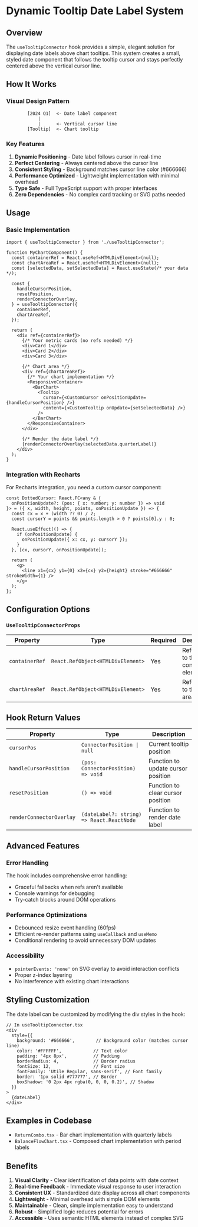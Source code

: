 # Dynamic Tooltip Date Label System

## Overview

The `useTooltipConnector` hook provides a simple, elegant solution for displaying date labels above chart tooltips. This system creates a small, styled date component that follows the tooltip cursor and stays perfectly centered above the vertical cursor line.

## How It Works

### Visual Design Pattern

```
        [2024 Q1]  <- Date label component
            |
            |      <- Vertical cursor line
        [Tooltip]  <- Chart tooltip
```

### Key Features

1. **Dynamic Positioning** - Date label follows cursor in real-time
2. **Perfect Centering** - Always centered above the cursor line
3. **Consistent Styling** - Background matches cursor line color (#666666)
4. **Performance Optimized** - Lightweight implementation with minimal overhead
5. **Type Safe** - Full TypeScript support with proper interfaces
6. **Zero Dependencies** - No complex card tracking or SVG paths needed

## Usage

### Basic Implementation

```tsx
import { useTooltipConnector } from './useTooltipConnector';

function MyChartComponent() {
  const containerRef = React.useRef<HTMLDivElement>(null);
  const chartAreaRef = React.useRef<HTMLDivElement>(null);
  const [selectedData, setSelectedData] = React.useState(/* your data */);

  const {
    handleCursorPosition,
    resetPosition,
    renderConnectorOverlay,
  } = useTooltipConnector({
    containerRef,
    chartAreaRef,
  });

  return (
    <div ref={containerRef}>
      {/* Your metric cards (no refs needed) */}
      <div>Card 1</div>
      <div>Card 2</div>
      <div>Card 3</div>
      
      {/* Chart area */}
      <div ref={chartAreaRef}>
        {/* Your chart implementation */}
        <ResponsiveContainer>
          <BarChart>
            <Tooltip 
              cursor={<CustomCursor onPositionUpdate={handleCursorPosition} />}
              content={<CustomTooltip onUpdate={setSelectedData} />}
            />
          </BarChart>
        </ResponsiveContainer>
      </div>
      
      {/* Render the date label */}
      {renderConnectorOverlay(selectedData.quarterLabel)}
    </div>
  );
}
```

### Integration with Recharts

For Recharts integration, you need a custom cursor component:

```tsx
const DottedCursor: React.FC<any & { 
  onPositionUpdate?: (pos: { x: number; y: number }) => void 
}> = ({ x, width, height, points, onPositionUpdate }) => {
  const cx = x + (width ?? 0) / 2;
  const cursorY = points && points.length > 0 ? points[0].y : 0;
  
  React.useEffect(() => {
    if (onPositionUpdate) {
      onPositionUpdate({ x: cx, y: cursorY });
    }
  }, [cx, cursorY, onPositionUpdate]);

  return (
    <g>
      <line x1={cx} y1={0} x2={cx} y2={height} stroke="#666666" strokeWidth={1} />
    </g>
  );
};
```

## Configuration Options

### `UseTooltipConnectorProps`

| Property | Type | Required | Description |
|----------|------|----------|-------------|
| `containerRef` | `React.RefObject<HTMLDivElement>` | Yes | Reference to the container element |
| `chartAreaRef` | `React.RefObject<HTMLDivElement>` | Yes | Reference to the chart area |

## Hook Return Values

| Property | Type | Description |
|----------|------|-------------|
| `cursorPos` | `ConnectorPosition \| null` | Current tooltip position |
| `handleCursorPosition` | `(pos: ConnectorPosition) => void` | Function to update cursor position |
| `resetPosition` | `() => void` | Function to clear cursor position |
| `renderConnectorOverlay` | `(dateLabel?: string) => React.ReactNode` | Function to render date label |

## Advanced Features

### Error Handling

The hook includes comprehensive error handling:
- Graceful fallbacks when refs aren't available
- Console warnings for debugging
- Try-catch blocks around DOM operations

### Performance Optimizations

- Debounced resize event handling (60fps)
- Efficient re-render patterns using `useCallback` and `useMemo`
- Conditional rendering to avoid unnecessary DOM updates

### Accessibility

- `pointerEvents: 'none'` on SVG overlay to avoid interaction conflicts
- Proper z-index layering
- No interference with existing chart interactions

## Styling Customization

The date label can be customized by modifying the div styles in the hook:

```tsx
// In useTooltipConnector.tsx
<div
  style={{
    background: '#666666',        // Background color (matches cursor line)
    color: '#FFFFFF',            // Text color
    padding: '4px 8px',          // Padding
    borderRadius: 4,             // Border radius
    fontSize: 12,                // Font size
    fontFamily: 'Utile Regular, sans-serif', // Font family
    border: '1px solid #777777', // Border
    boxShadow: '0 2px 4px rgba(0, 0, 0, 0.2)', // Shadow
  }}
>
  {dateLabel}
</div>
```

## Examples in Codebase

- `ReturnCombo.tsx` - Bar chart implementation with quarterly labels
- `BalanceFlowChart.tsx` - Composed chart implementation with period labels

## Benefits

1. **Visual Clarity** - Clear identification of data points with date context
2. **Real-time Feedback** - Immediate visual response to user interaction
3. **Consistent UX** - Standardized date display across all chart components
4. **Lightweight** - Minimal overhead with simple DOM elements
5. **Maintainable** - Clean, simple implementation easy to understand
6. **Robust** - Simplified logic reduces potential for errors
7. **Accessible** - Uses semantic HTML elements instead of complex SVG 